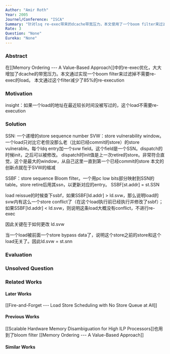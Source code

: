 ```yaml
---
Author: "Amir Roth"
Year: 2005
Journel/Conference: "ISCA"
Summary: "针对lsq re-exec带来的dcache带宽压力，本文使用了一个boom filter来过滤掉不需要re-exec的load。这篇没看完，需要的时候再看"
Rate: 3
Question: "None"
Eureka: "None"
---
```

### Abstract
在[[Memory Ordering --- A Value-Based Approach]]中的re-exec优化，大大增加了dcache的带宽压力。本文通过实现一个boom filter来过滤掉不需要re-exec的load。
本文通过这个filter减少了85%的re-execution

### Motivation
insight：如果一个load的地址在最近较长时间没被写过的，这个load不需要re-execution

### Solution
SSN: 一个递增的store sequence number
SVW：store vulnerability window。一个load只对比它老但没那么老（比如已经commit的store）的store vulnerable。每个ldq entry加一个svw field。这个field是一个SSN。dispatch的时候init，之后可以被修改。
dispatch时init值是上一次retire的store。非常符合直觉，这个是最大的window，从自己这里一直到第一个已经commit的store
本文的创新点就在于SVW的缩减

SSBF：store sequence Bloom filter。一个用pc low bits部分映射到SSN的table。store retire后用其ssn，以更新对应的entry。
SSBF\[st.addr\] = st.SSN

load reissue的时候查下ssbf，如果SSBF\[ld.addr\] > ld.svw，那么说明load的svw内有这么一个store conflict了（在这个load执行前已经执行并修改了ssbf）；如果SSBF\[ld.addr\] < ld.svw，则说明这条load大概没有conflict，不进行re-exec

因此关键在于如何更改 ld.svw

当一个load被前面一个store bypass data了，说明这个store之前的store和这个load无关了。因此ld.svw = st.snn
### Evaluation


### Unsolved Question


### Related Works
#### Later Works
[[Fire-and-Forget --- Load Store Scheduling with No Store Queue at All]]
#### Previous Works
[[Scalable Hardware Memory Disambiguation for High ILP Processors]]也用到了bloom filter
[[Memory Ordering --- A Value-Based Approach]]
#### Similar Works
